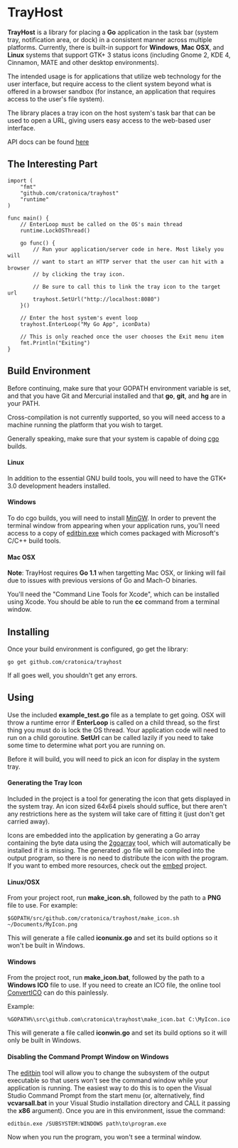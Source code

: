 TrayHost
========

__TrayHost__ is a library for placing a __Go__ application in the task bar (system tray, notification area, or dock) in a consistent manner across multiple platforms. Currently, there is built-in support for __Windows__, __Mac OSX__, and __Linux__ systems that support GTK+ 3 status icons (including Gnome 2, KDE 4, Cinnamon, MATE and other desktop environments).

The intended usage is for applications that utilize web technology for the user interface, but require access to the client system beyond what is offered in a browser sandbox (for instance, an application that requires access to the user's file system).

The library places a tray icon on the host system's task bar that can be used to open a URL, giving users easy access to the web-based user interface. 

API docs can be found [here](http://godoc.org/github.com/cratonica/trayhost)

The Interesting Part
----------------------
    import (
        "fmt"
        "github.com/cratonica/trayhost"
        "runtime"
    )

    func main() {
        // EnterLoop must be called on the OS's main thread
        runtime.LockOSThread()

        go func() {
            // Run your application/server code in here. Most likely you will
            // want to start an HTTP server that the user can hit with a browser
            // by clicking the tray icon.

            // Be sure to call this to link the tray icon to the target url
            trayhost.SetUrl("http://localhost:8080")
        }()

        // Enter the host system's event loop
        trayhost.EnterLoop("My Go App", iconData)

        // This is only reached once the user chooses the Exit menu item
        fmt.Println("Exiting")
    }

Build Environment
--------------------------
Before continuing, make sure that your GOPATH environment variable is set, and that you have Git and Mercurial installed and that __go__, __git__, and __hg__ are in your PATH.

Cross-compilation is not currently supported, so you will need access to a machine running the platform that you wish to target. 

Generally speaking, make sure that your system is capable of doing [cgo](http://golang.org/doc/articles/c_go_cgo.html) builds.

#### Linux
In addition to the essential GNU build tools, you will need to have the GTK+ 3.0 development headers installed.

#### Windows
To do cgo builds, you will need to install [MinGW](http://www.mingw.org/). In order to prevent the terminal window from appearing when your application runs, you'll need access to a copy of [editbin.exe](http://msdn.microsoft.com/en-us/library/xd3shwhf.aspx) which comes packaged with Microsoft's C/C++ build tools.

#### Mac OSX
__Note__: TrayHost requires __Go 1.1__ when targetting Mac OSX, or linking will fail due to issues with previous versions of Go and Mach-O binaries.

You'll need the "Command Line Tools for Xcode", which can be installed using Xcode. You should be able to run the __cc__ command from a terminal window.

Installing
-----------
Once your build environment is configured, go get the library:

    go get github.com/cratonica/trayhost

If all goes well, you shouldn't get any errors.

Using
-----
Use the included __example_test.go__ file as a template to get going.  OSX will throw a runtime error if __EnterLoop__ is called on a child thread, so the first thing you must do is lock the OS thread. Your application code will need to run on a child goroutine. __SetUrl__ can be called lazily if you need to take some time to determine what port you are running on. 

Before it will build, you will need to pick an icon for display in the system tray.

#### Generating the Tray Icon
Included in the project is a tool for generating the icon that gets displayed in the system tray. An icon sized 64x64 pixels should suffice, but there aren't any restrictions here as the system will take care of fitting it (just don't get carried away). 

Icons are embedded into the application by generating a Go array containing the byte data using the [2goarray](http://github.com/cratonica/2goarray) tool, which will automatically be installed if it is missing. The generated .go file will be compiled into the output program, so there is no need to distribute the icon with the program. If you want to embed more resources, check out the [embed](http://github.com/cratonica/embed) project.

#### Linux/OSX
From your project root, run __make_icon.sh__, followed by the path to a __PNG__ file to use. For example:

    $GOPATH/src/github.com/cratonica/trayhost/make_icon.sh ~/Documents/MyIcon.png

This will generate a file called __iconunix.go__ and set its build options so it won't be built in Windows.

#### Windows
From the project root, run __make_icon.bat__, followed by the path to a __Windows ICO__ file to use. If you need to create an ICO file, the online tool [ConvertICO](http://convertico.com/) can do this painlessly. 

Example:

    %GOPATH%\src\github.com\cratonica\trayhost\make_icon.bat C:\MyIcon.ico

This will generate a file called __iconwin.go__ and set its build options so it will only be built in Windows.
    
#### Disabling the Command Prompt Window on Windows
The [editbin](http://msdn.microsoft.com/en-us/library/xd3shwhf.aspx) tool will allow you to change the subsystem of the output executable so that users won't see the command window while your application is running. The easiest way to do this is to open the Visual Studio Command Prompt from the start menu (or, alternatively, find __vcvarsall.bat__ in your Visual Studio installation directory and CALL it passing the __x86__ argument). Once you are in this environment, issue the command:

    editbin.exe /SUBSYSTEM:WINDOWS path\to\program.exe

Now when you run the program, you won't see a terminal window.
